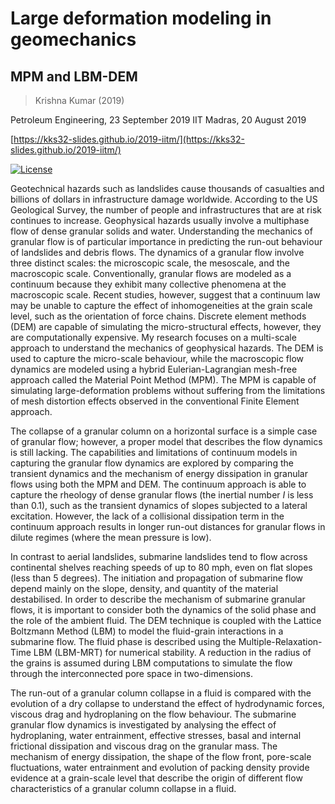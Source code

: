 # Large deformation modeling in geomechanics
## MPM and LBM-DEM
> Krishna Kumar (2019)

Petroleum Engineering, 23 September 2019
IIT Madras, 20 August 2019

[https://kks32-slides.github.io/2019-iitm/](https://kks32-slides.github.io/2019-iitm/)

[![License](https://img.shields.io/badge/license-cc--by--4.0-brightgreen.svg)](https://creativecommons.org/licenses/by/4.0/)

Geotechnical hazards such as landslides cause thousands of casualties and billions of dollars in infrastructure damage worldwide. According to the US Geological Survey, the number of people and infrastructures that are at risk continues to increase. Geophysical hazards usually involve a multiphase flow of dense granular solids and water. Understanding the mechanics of granular flow is of particular importance in predicting the run-out behaviour of landslides and debris flows. The dynamics of a granular flow involve three distinct scales: the microscopic scale, the mesoscale, and the macroscopic scale. Conventionally, granular flows are modeled as a continuum because they exhibit many collective phenomena at the macroscopic scale. Recent studies, however, suggest that a continuum law may be unable to capture the effect of inhomogeneities at the grain scale level, such as the orientation of force chains. Discrete element methods (DEM) are capable of simulating the micro-structural effects, however, they are computationally expensive. My research focuses on a multi-scale approach to understand the mechanics of geophysical hazards. The DEM is used to capture the micro-scale behaviour, while the macroscopic flow dynamics are modeled using a hybrid Eulerian-Lagrangian mesh-free approach called the Material Point Method (MPM). The MPM is capable of simulating large-deformation problems without suffering from the limitations of mesh distortion effects observed in the conventional Finite Element approach. 

The collapse of a granular column on a horizontal surface is a simple case of granular flow; however, a proper model that describes the flow dynamics is still lacking. The capabilities and limitations of continuum models in capturing the granular flow dynamics are explored by comparing the transient dynamics and the mechanism of energy dissipation in granular flows using both the MPM and DEM. The continuum approach is able to capture the rheology of dense granular flows (the inertial number _I_ is less than 0.1), such as the transient dynamics of slopes subjected to a lateral excitation. However, the lack of a collisional dissipation term in the continuum approach results in longer run-out distances for granular flows in dilute regimes (where the mean pressure is low). 

In contrast to aerial landslides, submarine landslides tend to flow across continental shelves reaching speeds of up to 80 mph, even on flat slopes (less than 5 degrees). The initiation and propagation of submarine flow depend mainly on the slope, density, and quantity of the material destabilised. In order to describe the mechanism of submarine granular flows, it is important to consider both the dynamics of the solid phase and the role of the ambient fluid. The DEM technique is coupled with the Lattice Boltzmann Method (LBM) to model the fluid-grain interactions in a submarine flow. The fluid phase is described using the Multiple-Relaxation-Time LBM (LBM-MRT) for numerical stability. A reduction in the radius of the grains is assumed during LBM computations to simulate the flow through the interconnected pore space in two-dimensions. 

The run-out of a granular column collapse in a fluid is compared with the evolution of a dry collapse to understand the effect of hydrodynamic forces, viscous drag and hydroplaning on the flow behaviour. The submarine granular flow dynamics is investigated by analysing the effect of hydroplaning, water entrainment, effective stresses, basal and internal frictional dissipation and viscous drag on the granular mass. The mechanism of energy dissipation, the shape of the flow front, pore-scale fluctuations, water entrainment and evolution of packing density provide evidence at a grain-scale level that describe the origin of different flow characteristics of a granular column collapse in a fluid. 

